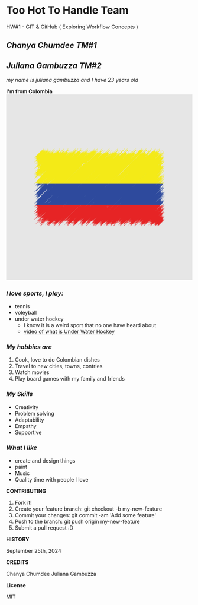 # Too Hot To Handle Team
HW#1 - GIT & GitHub ( Exploring Workflow Concepts )

## *Chanya Chumdee TM#1*


## *Juliana Gambuzza TM#2*

*my name is juliana gambuzza 
and  I have 23 years old*

 **I'm from Colombia**
![Colombian Flag](images/Colombia.jpeg)
### ***I love sports, I play:***
- tennis
- voleyball
- under water hockey
    - I know it is a weird sport that no one have heard about 
    - [video of what is Under Water Hockey](https://www.youtube.com/watch?v=JoiUTu4emcE)

### ***My hobbies are***
1. Cook, love to do Colombian dishes 
2. Travel to new cities, towns, contries
3. Watch movies 
4. Play board games with my family and friends

### ***My Skills***
- Creativity 
- Problem solving 
- Adaptability 
- Empathy 
- Supportive

### ***What I like***
- create and design things
- paint 
- Music 
- Quality time with people I love


**CONTRIBUTING**
1. Fork it!
2. Create your feature branch: git checkout -b my-new-feature
3. Commit your changes: git commit -am 'Add some feature'
4. Push to the branch: git push origin my-new-feature
5. Submit a pull request :D

**HISTORY**

September 25th, 2024

**CREDITS**

Chanya Chumdee
Juliana Gambuzza
 
**License**


MIT 
 
